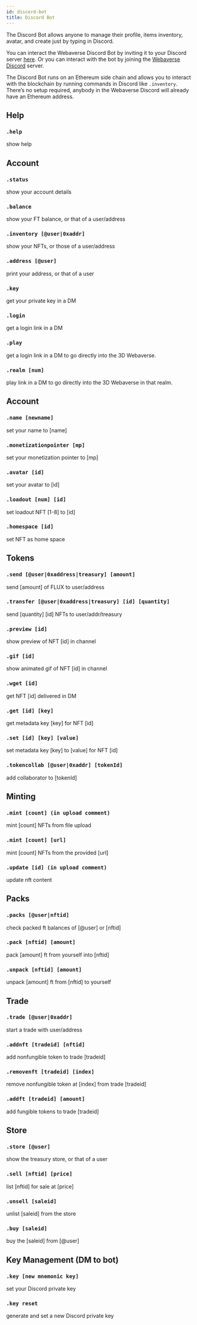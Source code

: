 ```yaml
---
id: discord-bot 
title: Discord Bot 
---
```


The Discord Bot allows anyone to manage their profile, items inventory, avatar, and create just by typing in Discord.

You can interact the Webaverse Discord Bot by inviting it to your Discord server [here](https://discord.com/oauth2/authorize?client_id=758956702669209611&permissions=0&scope=bot). Or you can interact with the bot by joining the [Webaverse Discord](https://discord.gg/3byWubumSa) server.

The Discord Bot runs on an Ethereum side chain and allows you to interact with the blockchain by running commands in Discord like `.inventory`. There’s no setup required, anybody in the Webaverse Discord will already have an Ethereum address.

## Help

### `.help`
show help

## Account 

### `.status`
show your account details

### `.balance` 
show your FT balance, or that of a user/address

### `.inventory [@user|0xaddr]`
show your NFTs, or those of a user/address

### `.address [@user]`
print your address, or that of a user

### `.key`
get your private key in a DM

### `.login`
get a login link in a DM

### `.play`
get a login link in a DM to go directly into the 3D Webaverse.

### `.realm [num]`
play link in a DM to go directly into the 3D Webaverse in that realm.

## Account 

### `.name [newname]`
set your name to [name]

### `.monetizationpointer [mp]`
set your monetization pointer to [mp]

### `.avatar [id]`
set your avatar to [id]

### `.loadout [num] [id]`
set loadout NFT [1-8] to [id]

### `.homespace [id]`
set NFT as home space

## Tokens

### `.send [@user|0xaddress|treasury] [amount]`
send [amount] of FLUX to user/address

### `.transfer [@user|0xaddress|treasury] [id] [quantity]`
send [quantity] [id] NFTs to user/addr/treasury

### `.preview [id]`
show preview of NFT [id] in channel

### `.gif [id]`
show animated gif of NFT [id] in channel

### `.wget [id]`
get NFT [id] delivered in DM

### `.get [id] [key]`
get metadata key [key] for NFT [id]

### `.set [id] [key] [value]`
set metadata key [key] to [value] for NFT [id]

### `.tokencollab [@user|0xaddr] [tokenId]`
add collaborator to [tokenId]

## Minting

### `.mint [count] (in upload comment)`
mint [count] NFTs from file upload

### `.mint [count] [url]`
mint [count] NFTs from the provided [url]

### `.update [id] (in upload comment)`
update nft content

## Packs

### `.packs [@user|nftid]`
check packed ft balances of [@user] or [nftid]

### `.pack [nftid] [amount]`
pack [amount] ft from yourself into [nftid]

### `.unpack [nftid] [amount]`
unpack [amount] ft from [nftid] to yourself

## Trade

### `.trade [@user|0xaddr]`
start a trade with user/address

### `.addnft [tradeid] [nftid]`
add nonfungible token to trade [tradeid]

### `.removenft [tradeid] [index]`
remove nonfungible token at [index] from trade [tradeid]

### `.addft [tradeid] [amount]`
add fungible tokens to trade [tradeid]

## Store

### `.store [@user]`
show the treasury store, or that of a user

### `.sell [nftid] [price]`
list [nftid] for sale at [price]

### `.unsell [saleid]`
unlist [saleid] from the store

### `.buy [saleid]`
buy the [saleid] from [@user]

## Key Management (DM to bot)

### `.key [new mnemonic key]`
set your Discord private key

### `.key reset`
generate and set a new Discord private key
